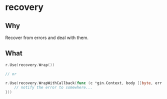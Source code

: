 recovery
========

Why
---

Recover from errors and deal with them.


What
----

```go
r.Use(recovery.Wrap())

// or

r.Use(recovery.WrapWithCallback(func (c *gin.Context, body []byte, err interface{}) {
	// notify the error to somewhere...
}))
```
